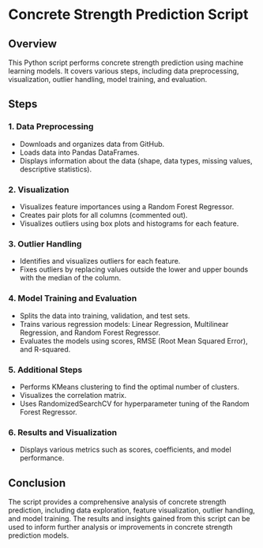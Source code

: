 # Concrete Strength Prediction Script

## Overview

This Python script performs concrete strength prediction using machine learning models. It covers various steps, including data preprocessing, visualization, outlier handling, model training, and evaluation.

## Steps

### 1. Data Preprocessing

- Downloads and organizes data from GitHub.
- Loads data into Pandas DataFrames.
- Displays information about the data (shape, data types, missing values, descriptive statistics).

### 2. Visualization

- Visualizes feature importances using a Random Forest Regressor.
- Creates pair plots for all columns (commented out).
- Visualizes outliers using box plots and histograms for each feature.

### 3. Outlier Handling

- Identifies and visualizes outliers for each feature.
- Fixes outliers by replacing values outside the lower and upper bounds with the median of the column.

### 4. Model Training and Evaluation

- Splits the data into training, validation, and test sets.
- Trains various regression models: Linear Regression, Multilinear Regression, and Random Forest Regressor.
- Evaluates the models using scores, RMSE (Root Mean Squared Error), and R-squared.

### 5. Additional Steps

- Performs KMeans clustering to find the optimal number of clusters.
- Visualizes the correlation matrix.
- Uses RandomizedSearchCV for hyperparameter tuning of the Random Forest Regressor.

### 6. Results and Visualization

- Displays various metrics such as scores, coefficients, and model performance.

## Conclusion

The script provides a comprehensive analysis of concrete strength prediction, including data exploration, feature visualization, outlier handling, and model training. The results and insights gained from this script can be used to inform further analysis or improvements in concrete strength prediction models.
